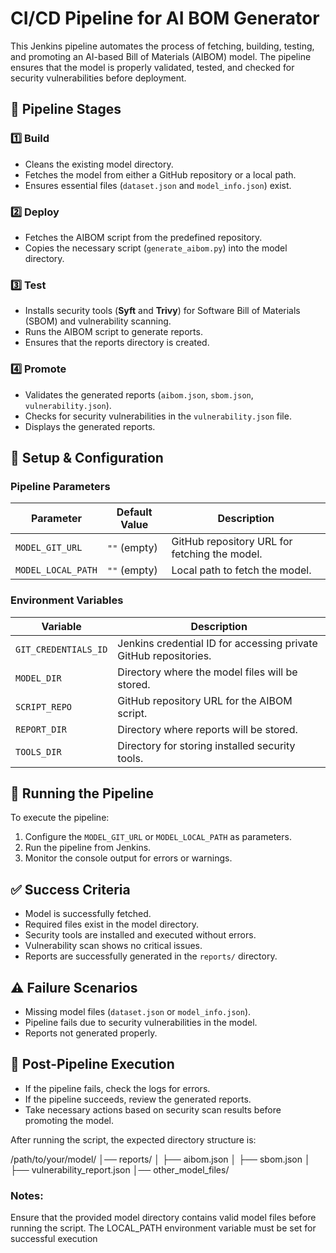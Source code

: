 # CI/CD Pipeline for AI BOM Generator

This Jenkins pipeline automates the process of fetching, building, testing, and promoting an AI-based Bill of Materials (AIBOM) model. The pipeline ensures that the model is properly validated, tested, and checked for security vulnerabilities before deployment.

## 📌 Pipeline Stages

### 1️⃣ **Build**

- Cleans the existing model directory.
- Fetches the model from either a GitHub repository or a local path.
- Ensures essential files (`dataset.json` and `model_info.json`) exist.

### 2️⃣ **Deploy**

- Fetches the AIBOM script from the predefined repository.
- Copies the necessary script (`generate_aibom.py`) into the model directory.

### 3️⃣ **Test**

- Installs security tools (**Syft** and **Trivy**) for Software Bill of Materials (SBOM) and vulnerability scanning.
- Runs the AIBOM script to generate reports.
- Ensures that the reports directory is created.

### 4️⃣ **Promote**

- Validates the generated reports (`aibom.json`, `sbom.json`, `vulnerability.json`).
- Checks for security vulnerabilities in the `vulnerability.json` file.
- Displays the generated reports.

## 🔧 **Setup & Configuration**

### **Pipeline Parameters**

| Parameter          | Default Value | Description                                   |
| ------------------ | ------------- | --------------------------------------------- |
| `MODEL_GIT_URL`    | `""` (empty)  | GitHub repository URL for fetching the model. |
| `MODEL_LOCAL_PATH` | `""` (empty)  | Local path to fetch the model.                |

### **Environment Variables**

| Variable             | Description                                             |
| -------------------- | ------------------------------------------------------- |
| `GIT_CREDENTIALS_ID` | Jenkins credential ID for accessing private GitHub repositories. |
| `MODEL_DIR`          | Directory where the model files will be stored.        |
| `SCRIPT_REPO`        | GitHub repository URL for the AIBOM script.            |
| `REPORT_DIR`         | Directory where reports will be stored.                |
| `TOOLS_DIR`          | Directory for storing installed security tools.        |

## 🚀 **Running the Pipeline**

To execute the pipeline:

1. Configure the `MODEL_GIT_URL` or `MODEL_LOCAL_PATH` as parameters.
2. Run the pipeline from Jenkins.
3. Monitor the console output for errors or warnings.

## ✅ **Success Criteria**

- Model is successfully fetched.
- Required files exist in the model directory.
- Security tools are installed and executed without errors.
- Vulnerability scan shows no critical issues.
- Reports are successfully generated in the `reports/` directory.

## ⚠️ **Failure Scenarios**

- Missing model files (`dataset.json` or `model_info.json`).
- Pipeline fails due to security vulnerabilities in the model.
- Reports not generated properly.

## 📝 **Post-Pipeline Execution**

- If the pipeline fails, check the logs for errors.
- If the pipeline succeeds, review the generated reports.
- Take necessary actions based on security scan results before promoting the model.

After running the script, the expected directory structure is:

/path/to/your/model/
│── reports/
│ ├── aibom.json
│ ├── sbom.json
│ ├── vulnerability_report.json
│── other_model_files/



### Notes:

Ensure that the provided model directory contains valid model files before running the script.
The LOCAL_PATH environment variable must be set for successful execution
